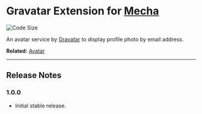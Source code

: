 Gravatar Extension for [Mecha](https://github.com/mecha-cms/mecha)
==================================================================

![Code Size](https://img.shields.io/github/languages/code-size/mecha-cms/x.gravatar?color=%23444&style=for-the-badge)

An avatar service by [Gravatar](https://en.gravatar.com) to display profile photo by email address.

**Related:** [Avatar](https://github.com/mecha-cms/x.avatar)

---

Release Notes
-------------

### 1.0.0

 - Initial stable release.
